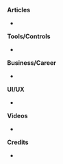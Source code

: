 
**Articles**

* 

**Tools/Controls**

*

**Business/Career**

* 

**UI/UX**

* 

**Videos**

* 

**Credits**

* 
